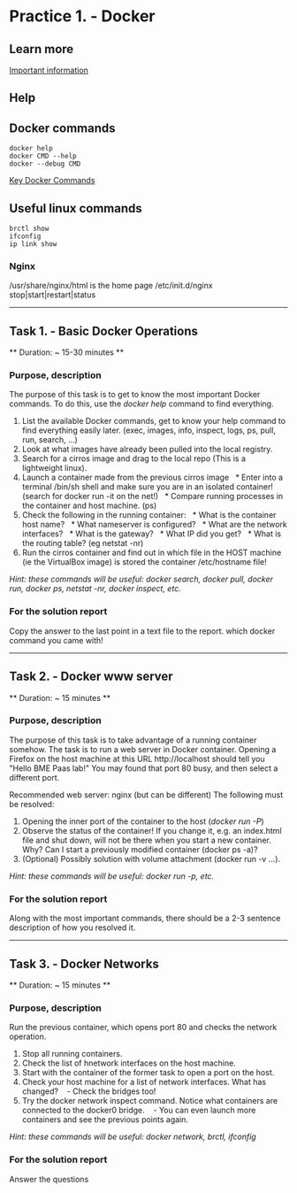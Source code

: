 # Practice 1. - Docker

## Learn more
[Important information](Tudnivalok.md)
## Help
## Docker commands
```Shell
docker help
docker CMD --help
docker --debug CMD
```

[Key Docker Commands](https://www.cheatography.com/tobix10/cheat-sheets/docker-commands/)

## Useful linux commands
```Shell
brctl show
ifconfig
ip link show
```

### Nginx
/usr/share/nginx/html is the home page
/etc/init.d/nginx stop|start|restart|status 

---

## Task 1. - Basic Docker Operations
** Duration: ~ 15-30 minutes **

### Purpose, description
The purpose of this task is to get to know the most important Docker commands. To do this, use the _docker help_ command to find everything.

1. List the available Docker commands, get to know your help command to find everything easily later. (exec, images, info, inspect, logs, ps, pull, run, search, ...)
2. Look at what images have already been pulled into the local registry.
3. Search for a cirros image and drag to the local repo (This is a lightweight linux).
4. Launch a container made from the previous cirros image
  * Enter into a terminal /bin/sh shell and make sure you are in an isolated container! (search for docker run -it on the net!)
  * Compare running processes in the container and host machine. (ps)
5. Check the following in the running container:
  * What is the container host name?
  * What nameserver is configured?
  * What are the network interfaces?
  * What is the gateway?
  * What IP did you get?
  * What is the routing table? (eg netstat -nr)
6. Run the cirros container and find out in which file in the HOST machine (ie the VirtualBox image) is stored the container /etc/hostname file!

_Hint: these commands will be useful: docker search, docker pull, docker run, docker ps, netstat -nr, docker inspect, etc._
### For the solution report
Copy the answer to the last point in a text file to the report. which docker command you came with!

---


## Task 2. - Docker www server
** Duration: ~ 15 minutes **

### Purpose, description
The purpose of this task is to take advantage of a running container somehow.
The task is to run a web server in Docker container. Opening a Firefox on the host machine at this URL http://localhost should tell you "Hello BME Paas lab!" You may found that port 80 busy, and then select a different port.

Recommended web server: nginx (but can be different)
The following must be resolved:

1. Opening the inner port of the container to the host (_docker run -P_)
2. Observe the status of the container! If you change it, e.g. an index.html file and shut down, will not be there when you start a new container. Why? Can I start a previously modified container (docker ps -a)?
3. (Optional) Possibly solution with volume attachment (docker run -v ...).

_Hint: these commands will be useful: docker run -p, etc._
### For the solution report
Along with the most important commands, there should be a 2-3 sentence description of how you resolved it.

---

## Task 3. - Docker Networks
** Duration: ~ 15 minutes **

### Purpose, description
Run the previous container, which opens port 80 and checks the network operation.

1. Stop all running containers.
2. Check the list of hnetwork interfaces on the host machine.
3. Start with  the container of the former task to open a port on the host.
4. Check your host machine for a list of network interfaces. What has changed?
   - Check the bridges too!
5. Try the docker network inspect command. Notice what containers are connected to the docker0 bridge.
   - You can even launch more containers and see the previous points again.

_Hint: these commands will be useful: docker network, brctl, ifconfig_
### For the solution report
Answer the questions

